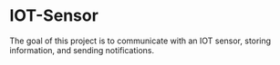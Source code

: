 # IOT-Sensor

The goal of this project is to communicate with an IOT sensor, storing information, and sending notifications.
